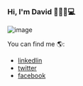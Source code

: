 ### Hi, I'm David  👋🧑‍💻💻

![image](https://user-images.githubusercontent.com/98335124/171749475-8787e992-4423-40d2-bb2a-0be48ec70ef6.png)

You can find me 🌎:
- [linkedlin]()
- [twitter]()
- [facebook]()

<!--
**David-VargasV/David-VargasV** is a ✨ _special_ ✨ repository because its `README.md` (this file) appears on your GitHub profile.

Here are some ideas to get you started:

- 🔭 I’m currently working on ...
- 🌱 I’m currently learning ...
- 👯 I’m looking to collaborate on ...
- 🤔 I’m looking for help with ...
- 💬 Ask me about ...
- 📫 How to reach me: ...
- 😄 Pronouns: ...
- ⚡ Fun fact: ...
-->
